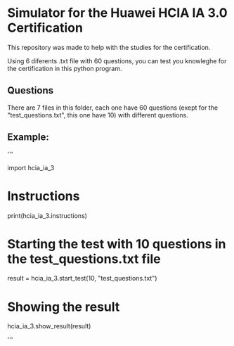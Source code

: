 # Simulator for the Huawei HCIA IA 3.0 Certification

This repository was made to help with the studies for the certification. 

Using 6 diferents .txt file with 60 questions, you can test you knowleghe for the certification in this python program.

## Questions 

There are 7 files in this folder, each one have 60 questions (exept for the "test_questions.txt", this one have 10) with different questions.

## Example:

'''

import hcia_ia_3

# Instructions
print(hcia_ia_3.instructions)

# Starting the test with 10 questions in the test_questions.txt file
result = hcia_ia_3.start_test(10, "test_questions.txt")

# Showing the result
hcia_ia_3.show_result(result)

'''

